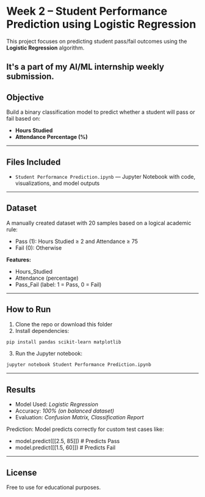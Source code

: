 # Week 2 – Student Performance Prediction using Logistic Regression

This project focuses on predicting student pass/fail outcomes using the **Logistic Regression** algorithm. 

It's a part of my AI/ML internship weekly submission.
---

##  Objective

Build a binary classification model to predict whether a student will pass or fail based on:

- **Hours Studied**
- **Attendance Percentage (%)**
---

##  Files Included

- `Student Performance Prediction.ipynb` — Jupyter Notebook with code, visualizations, and model outputs

---

##  Dataset

A manually created dataset with 20 samples based on a logical academic rule:

- Pass (1): Hours Studied ≥ 2 and Attendance ≥ 75
- Fail (0): Otherwise

**Features:**
- Hours_Studied
- Attendance (percentage)
- Pass_Fail (label: 1 = Pass, 0 = Fail)
---

##  How to Run

1. Clone the repo or download this folder
2. Install dependencies:

```bash
pip install pandas scikit-learn matplotlib
```

3. Run the Jupyter notebook:

```bash
jupyter notebook Student Performance Prediction.ipynb
```

---

##  Results

- Model Used: *Logistic Regression*
- Accuracy: *100% (on balanced dataset)*
- Evaluation: *Confusion Matrix, Classification Report*

Prediction: Model predicts correctly for custom test cases like:

- model.predict([[2.5, 85]])  # Predicts Pass
- model.predict([[1.5, 60]])  # Predicts Fail

---

##  License

Free to use for educational purposes.
